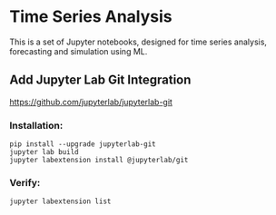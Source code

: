 # Time Series Analysis
This is a set of Jupyter notebooks, designed for time series analysis, forecasting and simulation using ML.

## Add Jupyter Lab Git Integration 

https://github.com/jupyterlab/jupyterlab-git

### Installation:

	pip install --upgrade jupyterlab-git
	jupyter lab build
	jupyter labextension install @jupyterlab/git

### Verify:

	jupyter labextension list

